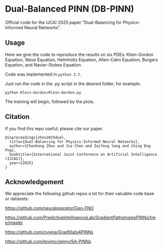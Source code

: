 # Dual-Balanced PINN (DB-PINN) 
Official code for the IJCAI 2025 paper "Dual-Balancing for Physics-Informed Neural Networks".



## Usage

Here we give the code to reproduce the results on six PDEs: Klein-Gordon Equation, Wave Equation, Helmholtz Equation, Allen-Cahn Equation, Burgers Equation, and Navier-Stokes Equation. 

Code was implemented in `python 3.7`. 

Just run the code in the .py script in the desired folder, for example:

```
python Klein-Gordon/Klein-Gordon.py
```

The training will begin, followed by the plots.



## Citation

If you find this repo useful, please cite our paper. 

```
@inproceedings{zhou2025dual,
  title={Dual-Balancing for Physics-Informed Neural Networks},
  author={Chenhong Zhou and Jie Chen and Zaifeng Yang and Ching Eng Png},
  booktitle={International Joint Conference on Artificial Intelligence (IJCAI)},
  year={2025}
}
```


## Acknowledgement

We appreciate the following github repos a lot for their valuable code base or datasets:

https://github.com/neuraloperator/Geo-FNO

https://github.com/PredictiveIntelligenceLab/GradientPathologiesPINNs/tree/master

https://github.com/cvjena/GradStats4PINNs

https://github.com/levimcclenny/SA-PINNs

